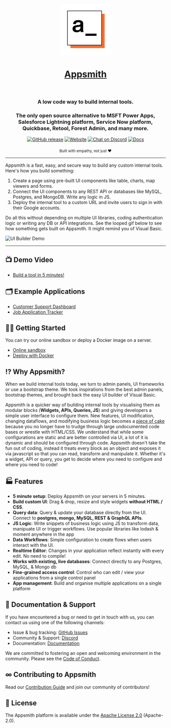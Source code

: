 <div align="center">
  <a href="https://appsmith.com">
    <img src="https://github.com/appsmithOrg/appsmith/blob/release/static/logo.png" alt="Appsmith.com logo" height="160"><h1>Appsmith</h1>
    </a>
  <br>
  <p>
    <h3>A low code way to build internal tools.</h3>
  <h3> The only open source alternative to MSFT Power Apps, Salesforce Lightning platform, Service Now platform, Quickbase, Retool, Forest Admin, and many more. </h3>
  </p>
  <p>
  </p>
  <p>

[![GitHub release](https://img.shields.io/github/v/release/appsmithorg/appsmith.svg?logo=GitHub)](https://github.com/appsmithorg/appsmith/releases/latest) 
[![Website](https://img.shields.io/website?url=https%3A%2F%2Fappsmith.com&logo=Appsmith)](https://appsmith.com)
[![Chat on Discord](https://img.shields.io/badge/chat-Discord-violet?logo=discord)](https://discord.gg/rBTTVJp)
[![Docs](https://img.shields.io/badge/docs-v1.x-brightgreen.svg?style=flat)](https://docs.appsmith.com)

</p>
  <p>
    <sub>Built with empathy, not just ❤︎ </sub>
  </p>
</div>

-----------------
Appsmith is a fast, easy, and secure way to build any custom internal tools. Here's how you build something:
1. Create a page using pre-built UI components like table, charts, map viewers and forms.
2. Connect the UI components to any REST API or databases like MySQL, Postgres, and MongoDB. Write any logic in JS.
3. Deploy the internal tool to a custom URL and invite users to sign in with their Google accounts. 

Do all this without depending on multiple UI libraries, coding authentication logic or writing any DB or API integrations. See the looped gif below to see how something gets built on Appsmith. It might remind you of Visual Basic.

![UI Builder Demo](https://github.com/appsmithOrg/appsmith/blob/master/static/demo.gif)

-------------------

## 📺 Demo Video

* [Build a tool in 5 minutes!](http://bit.ly/appsmith-demo-github)

## 🗂 Example Applications

* [Customer Support Dashboard](https://bit.ly/cs-dashboard-appsmith)
* [Job Application Tracker](https://bit.ly/3hbYtTi)

## 🏃‍♀️ Getting Started
You can try our online sandbox or deploy a Docker image on a server.
* [Online sandbox](https://bit.ly/appsmith-signup-github)
* [Deploy with Docker](https://bit.ly/appsmith-docker-github)

## ⁉ Why Appsmith?

When we build internal tools today, we turn to admin panels, UI frameworks or use a bootstrap theme. We took inspirations from the best admin panels, bootstrap themes, and brought back the easy UI builder of Visual Basic.

Appsmith is a quicker way of building internal tools by visualising them as modular blocks (**Widgets, APIs, Queries, JS**) and giving developers a simple user interface to configure them. New features, UI modification, changing dataflows, and modifying business logic becomes a [piece of cake](https://i.kym-cdn.com/photos/images/newsfeed/001/355/125/5ca.png) because you no longer have to trudge through large undocumented code bases or wrestle with HTML/CSS. We understand that while some configurations are static and are better controlled via UI, a lot of it is dynamic and should be configured through code. Appsmith doesn't take the fun out of coding, instead it treats every block as an object and exposes it via javascript so that you can read, transform and manipulate it. Whether it's a widget, API or query, you get to decide where you need to configure and where you need to code!

## 🏭 Features

* **5 minute setup**: Deploy Appsmith on your servers in 5 minutes.
* **Build custom UI**: Drag & drop, resize and style widgets **without HTML / CSS**.
* **Query data**: Query & update your database directly from the UI. Connect to **postgres, mongo, MySQL, REST & GraphQL APIs**.
* **JS Logic**: Write snippets of business logic using JS to transform data, manipuate UI or trigger workflows. Use popular libraries like lodash & moment anywhere in the app
* **Data Workflows**: Simple configuration to create flows when users interact with the UI.
* **Realtime Editor**: Changes in your application reflect instantly with every edit. No need to compile!
* **Works with existing, live databases**: Connect directly to any Postgres, MySQL, & Mongo db
* **Fine-grained access control**: Control who can edit / view your applications from a single control panel
* **App management**: Build and organise multiple applications on a single platform

## 📕 Documentation & Support

If you have encountered a bug or need to get in touch with us, you can contact us using one of the following channels:

* Issue & bug tracking: [GitHub Issues](https://github.com/appsmithorg/appsmith/issues/new/choose)
* Community & Support: [Discord](https://discord.gg/rBTTVJp)
* Documentation: [Documentation](https://docs.appsmith.com)

We are committed to fostering an open and welcoming environment in the community. Please see the [Code of Conduct](CODE_OF_CONDUCT.md).

## ∞ Contributing to Appsmith

Read our [Contribution Guide](https://github.com/appsmithorg/appsmith/blob/master/CONTRIBUTING.md) and join our community of contributors!

## 📑 License

The Appsmith platform is available under the [Apache License 2.0](https://www.apache.org/licenses/LICENSE-2.0) (Apache-2.0).

